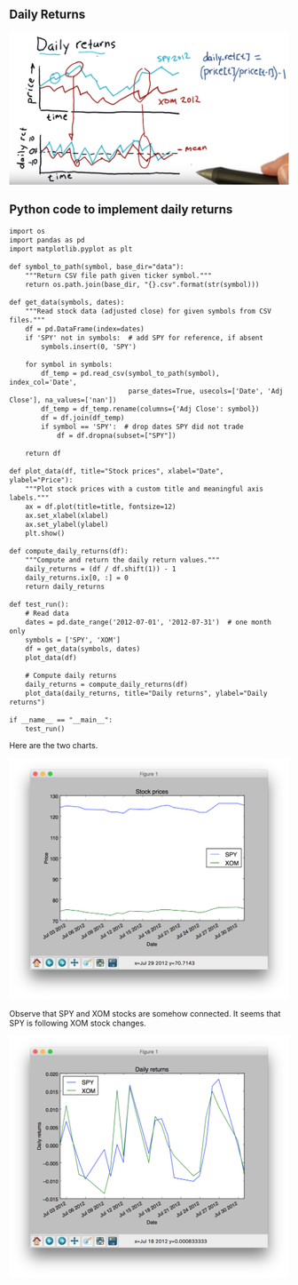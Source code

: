 ## Daily Returns

![](/assets/daily-returns.png)

## Python code to implement daily returns

```
import os
import pandas as pd
import matplotlib.pyplot as plt

def symbol_to_path(symbol, base_dir="data"):
    """Return CSV file path given ticker symbol."""
    return os.path.join(base_dir, "{}.csv".format(str(symbol)))

def get_data(symbols, dates):
    """Read stock data (adjusted close) for given symbols from CSV files."""
    df = pd.DataFrame(index=dates)
    if 'SPY' not in symbols:  # add SPY for reference, if absent
        symbols.insert(0, 'SPY')

    for symbol in symbols:
        df_temp = pd.read_csv(symbol_to_path(symbol), index_col='Date',
                              parse_dates=True, usecols=['Date', 'Adj Close'], na_values=['nan'])
        df_temp = df_temp.rename(columns={'Adj Close': symbol})
        df = df.join(df_temp)
        if symbol == 'SPY':  # drop dates SPY did not trade
            df = df.dropna(subset=["SPY"])

    return df

def plot_data(df, title="Stock prices", xlabel="Date", ylabel="Price"):
    """Plot stock prices with a custom title and meaningful axis labels."""
    ax = df.plot(title=title, fontsize=12)
    ax.set_xlabel(xlabel)
    ax.set_ylabel(ylabel)
    plt.show()

def compute_daily_returns(df):
    """Compute and return the daily return values."""
    daily_returns = (df / df.shift(1)) - 1
    daily_returns.ix[0, :] = 0
    return daily_returns

def test_run():
    # Read data
    dates = pd.date_range('2012-07-01', '2012-07-31')  # one month only
    symbols = ['SPY', 'XOM']
    df = get_data(symbols, dates)
    plot_data(df)

    # Compute daily returns
    daily_returns = compute_daily_returns(df)
    plot_data(daily_returns, title="Daily returns", ylabel="Daily returns")

if __name__ == "__main__":
    test_run()
```

Here are the two charts.

![](/assets/daily-return-prices.png)

Observe that SPY and XOM stocks are somehow connected. It seems that SPY is following XOM stock changes.

![](/assets/daily-returns-daily-returns.png)

